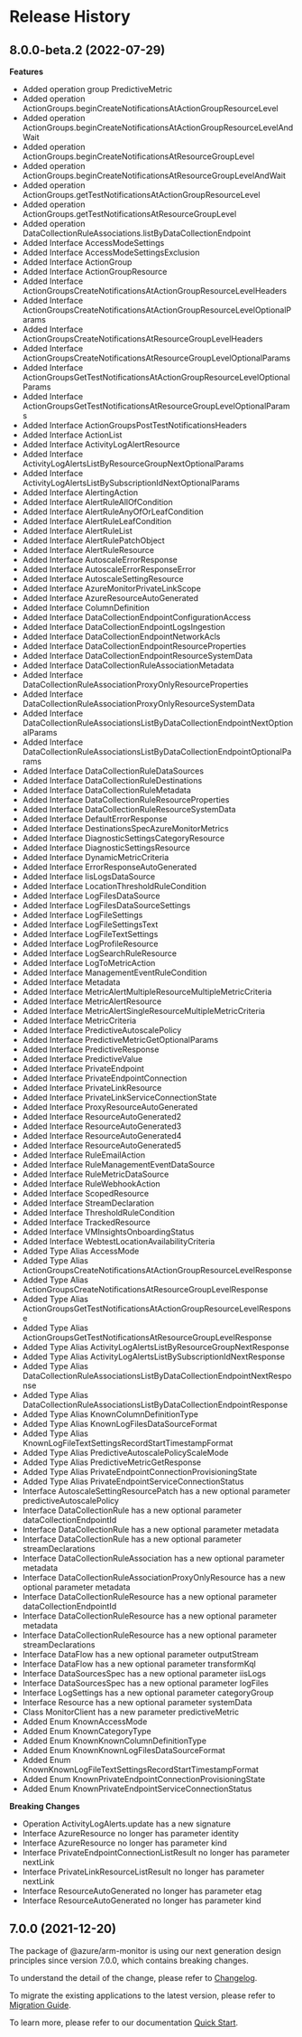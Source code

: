 # Release History
    
## 8.0.0-beta.2 (2022-07-29)
    
**Features**

  - Added operation group PredictiveMetric
  - Added operation ActionGroups.beginCreateNotificationsAtActionGroupResourceLevel
  - Added operation ActionGroups.beginCreateNotificationsAtActionGroupResourceLevelAndWait
  - Added operation ActionGroups.beginCreateNotificationsAtResourceGroupLevel
  - Added operation ActionGroups.beginCreateNotificationsAtResourceGroupLevelAndWait
  - Added operation ActionGroups.getTestNotificationsAtActionGroupResourceLevel
  - Added operation ActionGroups.getTestNotificationsAtResourceGroupLevel
  - Added operation DataCollectionRuleAssociations.listByDataCollectionEndpoint
  - Added Interface AccessModeSettings
  - Added Interface AccessModeSettingsExclusion
  - Added Interface ActionGroup
  - Added Interface ActionGroupResource
  - Added Interface ActionGroupsCreateNotificationsAtActionGroupResourceLevelHeaders
  - Added Interface ActionGroupsCreateNotificationsAtActionGroupResourceLevelOptionalParams
  - Added Interface ActionGroupsCreateNotificationsAtResourceGroupLevelHeaders
  - Added Interface ActionGroupsCreateNotificationsAtResourceGroupLevelOptionalParams
  - Added Interface ActionGroupsGetTestNotificationsAtActionGroupResourceLevelOptionalParams
  - Added Interface ActionGroupsGetTestNotificationsAtResourceGroupLevelOptionalParams
  - Added Interface ActionGroupsPostTestNotificationsHeaders
  - Added Interface ActionList
  - Added Interface ActivityLogAlertResource
  - Added Interface ActivityLogAlertsListByResourceGroupNextOptionalParams
  - Added Interface ActivityLogAlertsListBySubscriptionIdNextOptionalParams
  - Added Interface AlertingAction
  - Added Interface AlertRuleAllOfCondition
  - Added Interface AlertRuleAnyOfOrLeafCondition
  - Added Interface AlertRuleLeafCondition
  - Added Interface AlertRuleList
  - Added Interface AlertRulePatchObject
  - Added Interface AlertRuleResource
  - Added Interface AutoscaleErrorResponse
  - Added Interface AutoscaleErrorResponseError
  - Added Interface AutoscaleSettingResource
  - Added Interface AzureMonitorPrivateLinkScope
  - Added Interface AzureResourceAutoGenerated
  - Added Interface ColumnDefinition
  - Added Interface DataCollectionEndpointConfigurationAccess
  - Added Interface DataCollectionEndpointLogsIngestion
  - Added Interface DataCollectionEndpointNetworkAcls
  - Added Interface DataCollectionEndpointResourceProperties
  - Added Interface DataCollectionEndpointResourceSystemData
  - Added Interface DataCollectionRuleAssociationMetadata
  - Added Interface DataCollectionRuleAssociationProxyOnlyResourceProperties
  - Added Interface DataCollectionRuleAssociationProxyOnlyResourceSystemData
  - Added Interface DataCollectionRuleAssociationsListByDataCollectionEndpointNextOptionalParams
  - Added Interface DataCollectionRuleAssociationsListByDataCollectionEndpointOptionalParams
  - Added Interface DataCollectionRuleDataSources
  - Added Interface DataCollectionRuleDestinations
  - Added Interface DataCollectionRuleMetadata
  - Added Interface DataCollectionRuleResourceProperties
  - Added Interface DataCollectionRuleResourceSystemData
  - Added Interface DefaultErrorResponse
  - Added Interface DestinationsSpecAzureMonitorMetrics
  - Added Interface DiagnosticSettingsCategoryResource
  - Added Interface DiagnosticSettingsResource
  - Added Interface DynamicMetricCriteria
  - Added Interface ErrorResponseAutoGenerated
  - Added Interface IisLogsDataSource
  - Added Interface LocationThresholdRuleCondition
  - Added Interface LogFilesDataSource
  - Added Interface LogFilesDataSourceSettings
  - Added Interface LogFileSettings
  - Added Interface LogFileSettingsText
  - Added Interface LogFileTextSettings
  - Added Interface LogProfileResource
  - Added Interface LogSearchRuleResource
  - Added Interface LogToMetricAction
  - Added Interface ManagementEventRuleCondition
  - Added Interface Metadata
  - Added Interface MetricAlertMultipleResourceMultipleMetricCriteria
  - Added Interface MetricAlertResource
  - Added Interface MetricAlertSingleResourceMultipleMetricCriteria
  - Added Interface MetricCriteria
  - Added Interface PredictiveAutoscalePolicy
  - Added Interface PredictiveMetricGetOptionalParams
  - Added Interface PredictiveResponse
  - Added Interface PredictiveValue
  - Added Interface PrivateEndpoint
  - Added Interface PrivateEndpointConnection
  - Added Interface PrivateLinkResource
  - Added Interface PrivateLinkServiceConnectionState
  - Added Interface ProxyResourceAutoGenerated
  - Added Interface ResourceAutoGenerated2
  - Added Interface ResourceAutoGenerated3
  - Added Interface ResourceAutoGenerated4
  - Added Interface ResourceAutoGenerated5
  - Added Interface RuleEmailAction
  - Added Interface RuleManagementEventDataSource
  - Added Interface RuleMetricDataSource
  - Added Interface RuleWebhookAction
  - Added Interface ScopedResource
  - Added Interface StreamDeclaration
  - Added Interface ThresholdRuleCondition
  - Added Interface TrackedResource
  - Added Interface VMInsightsOnboardingStatus
  - Added Interface WebtestLocationAvailabilityCriteria
  - Added Type Alias AccessMode
  - Added Type Alias ActionGroupsCreateNotificationsAtActionGroupResourceLevelResponse
  - Added Type Alias ActionGroupsCreateNotificationsAtResourceGroupLevelResponse
  - Added Type Alias ActionGroupsGetTestNotificationsAtActionGroupResourceLevelResponse
  - Added Type Alias ActionGroupsGetTestNotificationsAtResourceGroupLevelResponse
  - Added Type Alias ActivityLogAlertsListByResourceGroupNextResponse
  - Added Type Alias ActivityLogAlertsListBySubscriptionIdNextResponse
  - Added Type Alias DataCollectionRuleAssociationsListByDataCollectionEndpointNextResponse
  - Added Type Alias DataCollectionRuleAssociationsListByDataCollectionEndpointResponse
  - Added Type Alias KnownColumnDefinitionType
  - Added Type Alias KnownLogFilesDataSourceFormat
  - Added Type Alias KnownLogFileTextSettingsRecordStartTimestampFormat
  - Added Type Alias PredictiveAutoscalePolicyScaleMode
  - Added Type Alias PredictiveMetricGetResponse
  - Added Type Alias PrivateEndpointConnectionProvisioningState
  - Added Type Alias PrivateEndpointServiceConnectionStatus
  - Interface AutoscaleSettingResourcePatch has a new optional parameter predictiveAutoscalePolicy
  - Interface DataCollectionRule has a new optional parameter dataCollectionEndpointId
  - Interface DataCollectionRule has a new optional parameter metadata
  - Interface DataCollectionRule has a new optional parameter streamDeclarations
  - Interface DataCollectionRuleAssociation has a new optional parameter metadata
  - Interface DataCollectionRuleAssociationProxyOnlyResource has a new optional parameter metadata
  - Interface DataCollectionRuleResource has a new optional parameter dataCollectionEndpointId
  - Interface DataCollectionRuleResource has a new optional parameter metadata
  - Interface DataCollectionRuleResource has a new optional parameter streamDeclarations
  - Interface DataFlow has a new optional parameter outputStream
  - Interface DataFlow has a new optional parameter transformKql
  - Interface DataSourcesSpec has a new optional parameter iisLogs
  - Interface DataSourcesSpec has a new optional parameter logFiles
  - Interface LogSettings has a new optional parameter categoryGroup
  - Interface Resource has a new optional parameter systemData
  - Class MonitorClient has a new parameter predictiveMetric
  - Added Enum KnownAccessMode
  - Added Enum KnownCategoryType
  - Added Enum KnownKnownColumnDefinitionType
  - Added Enum KnownKnownLogFilesDataSourceFormat
  - Added Enum KnownKnownLogFileTextSettingsRecordStartTimestampFormat
  - Added Enum KnownPrivateEndpointConnectionProvisioningState
  - Added Enum KnownPrivateEndpointServiceConnectionStatus

**Breaking Changes**

  - Operation ActivityLogAlerts.update has a new signature
  - Interface AzureResource no longer has parameter identity
  - Interface AzureResource no longer has parameter kind
  - Interface PrivateEndpointConnectionListResult no longer has parameter nextLink
  - Interface PrivateLinkResourceListResult no longer has parameter nextLink
  - Interface ResourceAutoGenerated no longer has parameter etag
  - Interface ResourceAutoGenerated no longer has parameter kind
    
    
## 7.0.0 (2021-12-20)

The package of @azure/arm-monitor is using our next generation design principles since version 7.0.0, which contains breaking changes.

To understand the detail of the change, please refer to [Changelog](https://aka.ms/js-track2-changelog).

To migrate the existing applications to the latest version, please refer to [Migration Guide](https://aka.ms/js-track2-migration-guide).

To learn more, please refer to our documentation [Quick Start](https://aka.ms/js-track2-quickstart).
